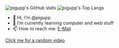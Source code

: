 ![pigupp's GitHub stats](https://github-readme-stats.vercel.app/api?username=pigupp&show_icons=true&theme=github_dark)
![pigupp's Top Langs](https://github-readme-stats.vercel.app/api/top-langs/?username=pigupp&theme=github_dark&langs_count=8&layout=compact)  

- 👋 Hi, I’m @pigupp  
- 🌱 I’m currently learning computer and web stuff  
- 📫 How to reach me: [E-Mail](mailto:6crxdrzwh@relay.firefox.com)  

[Click me for a random video](https://pigupp.github.io/random-video/)  


<!---
pigupp/pigupp is a ✨ special ✨ repository because its `README.md` (this file) appears on your GitHub profile.
You can click the Preview link to take a look at your changes.
--->
